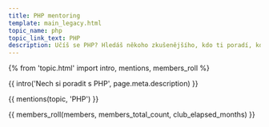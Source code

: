 ```yaml
---
title: PHP mentoring
template: main_legacy.html
topic_name: php
topic_link_text: PHP
description: Učíš se PHP? Hledáš někoho zkušenějšího, kdo ti poradí, když se zasekneš? Kdo ti ukáže správné postupy a nasměruje tě na kvalitní návody nebo kurzy?
---
```

{% from 'topic.html' import intro, mentions, members_roll %}

{{ intro('Nech si poradit s PHP', page.meta.description) }}

{{ mentions(topic, 'PHP') }}

{{ members_roll(members, members_total_count, club_elapsed_months) }}
